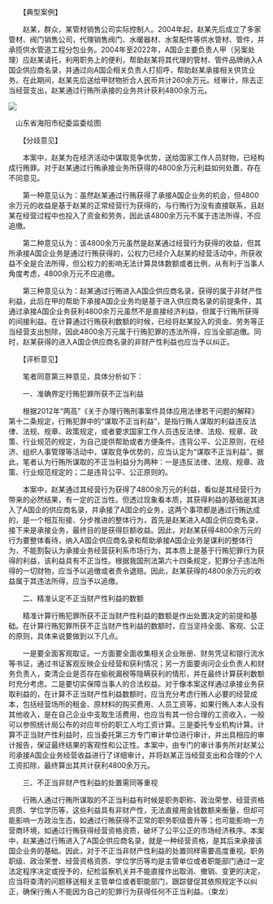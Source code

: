 　　【典型案例】

　　赵某，群众，某管材销售公司实际控制人。2004年起，赵某先后成立了多家管材、阀门销售公司，代理销售阀门、水暖器材、水泵配件等供水管材、管件，并承揽供水管道工程分包业务。2004年至2022年，A国企主要负责人甲（另案处理）应赵某请托，利用职务上的便利，帮助赵某将其代理的管材、管件品牌纳入A国企供应商名录，并通过向A国企相关负责人打招呼，帮助赵某承接相关供货业务。在此期间，赵某先后送给甲财物折合人民币共计260余万元。经审计，除去正当经营支出，赵某通过行贿所承接的业务共计获利4800余万元。

![](https://www.ccdi.gov.cn/hdjln/ywtt/202304/W020230414359589307808.jpeg)

　山东省海阳市纪委监委绘图

　　【分歧意见】

　　本案中，赵某为在经济活动中谋取竞争优势，送给国家工作人员财物，已经构成行贿罪。对于赵某通过行贿承接业务所获得的4800余万元利益如何处置，存在不同意见。

　　第一种意见认为：虽然赵某通过行贿获得了承接A国企业务的机会，但4800余万元的收益是基于赵某的正常经营行为获得的，与行贿行为没有直接联系，且赵某在经营过程中也投入了资金和劳务，因此该4800余万元不属于违法所得，不应追缴。

　　第二种意见认为：该4800余万元虽然是赵某通过经营行为获得的收益，但其所承接A国企业务是通过行贿获得的，公权力已经介入赵某的经营活动中，所获收益不全是合法所得，但公权力的影响无法计算具体数额或者比例，从有利于当事人角度考虑，4800余万元不应追缴。

　　第三种意见认为：赵某通过行贿进入A国企供应商名录，获得的属于非财产性利益，此后在甲的帮助下承接A国企业务均是基于进入供应商名录的前提条件，其通过承接A国企业务获利4800余万元虽然不是直接经济利益，但属于行贿所获得的间接利益。在计算通过行贿获利数额的时候，已经将赵某投入的资金、劳务等正当经营支出刨除，因此4800余万元属于行贿犯罪的违法所得，应当全部追缴。同时，赵某获得的进入A国企供应商名录的非财产性利益也应当予以纠正。

　　【评析意见】

　　笔者同意第三种意见，具体分析如下：

　　一、准确界定行贿犯罪所获不正当利益

　　根据2012年“两高”《关于办理行贿刑事案件具体应用法律若干问题的解释》第十二条规定，行贿犯罪中的“谋取不正当利益”，是指行贿人谋取的利益违反法律、法规、规章、政策规定，或者要求国家工作人员违反法律、法规、规章、政策、行业规范的规定，为自己提供帮助或者方便条件。违背公平、公正原则，在经济、组织人事管理等活动中，谋取竞争优势的，应当认定为“谋取不正当利益”。据此，笔者认为行贿所谋取的不正当利益分为两种：一是违反法律、法规、规章、政策、行业规范规定的；二是违背公平、公正原则的。

　　本案中，赵某通过其经营行为获得了4800余万元的利益，看似是其经营行为带来的必然结果，有一定的正当性。但透过现象看本质，其获得利益的基础是其进入了A国企的供应商名录，并承接了A国企的业务，这两个事项都是通过行贿达成的，是一个相互衔接、分步推进的整体行为，首先是赵某进入A国企供应商名录，接下来是承接业务，最终目的是获得巨额收益。因此，对赵某获得4800余万元的行为要整体看待，纳入A国企供应商名录和帮助承接A国企业务是谋利的整体行为，不能割裂认为承接业务经营获利系市场行为，其本质上是基于行贿犯罪行为获得的利益，该利益具有不正当性。根据我国刑法第六十四条规定，犯罪分子违法所得的一切财物，应当予以追缴或者责令退赔。因此，赵某获得的4800余万元的收益属于其违法所得，应当予以追缴。

　　二、精准认定不正当财产性利益的数额

　　精准计算行贿犯罪所获不正当财产性利益的数额是作出处置决定的前提和基础。在计算行贿犯罪所获不正当财产性利益的数额时，应当坚持全面、客观、公正的原则，具体来说要做到以下几点。

　　一是要全面客观取证。一方面要全面收集相关企业账册、财务凭证和银行流水等书证，通过书证客观反映企业经营和获利情况；另一方面要询问企业负责人和财务负责人，查清企业是否存在偷税漏税等隐瞒获利的情形，并在最终计算获利数额时充分考虑。二是要切实保障当事人的合法权益。对于像本案这样通过承接业务获取利益的，在计算不正当财产性利益数额时，应当充分考虑行贿人必要的经营成本，包括经营场所的租金、原材料的购买费用、人员工资等，如果行贿人本人没有其他收入，是在自己企业中支取生活费用，也应当有其一份合理的工资收入，一般可以参照统计局公布的对应年份的职工人均工资计算。三是委托专业机构计算。计算不正当财产性利益时，应当委托第三方专门审计单位进行审计，并出具相应的审计报告，保证最终结果的客观性和公正性。本案中，由专门的审计事务所对赵某公司承接A国企业务经营收益进行了详细审计，并将赵某正当经营支出和合理的个人工资扣除，最终算出其共计获利4800余万元。

　　三、不正当非财产性利益的处置需同等重视

　　行贿人通过行贿所谋取的不正当利益有时候是职务职称、政治荣誉、经营资格资质、学位学历等，这些利益具有非财产性，无法直接用金钱数额来衡量，但却可能影响一方政治生态，如通过行贿获得不正常的职务职级晋升等；也可能影响一方营商环境，如通过行贿获得经营资格资质，破坏了公平公正的市场经济秩序。本案中，赵某通过行贿进入了A国企供应商名录，就是一种经营资格，是其后来承接该国企业务的基础。因此，对于不正当非财产性利益的处置同样需要高度重视。职务职级、政治荣誉、经营资格资质、学位学历等均是主管单位或者职能部门通过一定法定程序决定或授予的，纪检监察机关并不能直接作出取消、撤销、变更的决定，应当将查清的问题移送相关主管单位或者职能部门，跟踪督促其依照规定予以纠正，确保行贿人不能因为自己的犯罪行为获得任何不正当利益。（束龙）